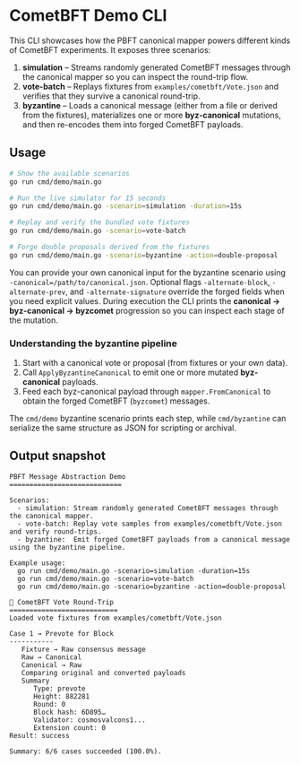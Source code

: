 # CometBFT Demo CLI

This CLI showcases how the PBFT canonical mapper powers different kinds of CometBFT experiments. It exposes three scenarios:

1. **simulation** – Streams randomly generated CometBFT messages through the canonical mapper so you can inspect the round-trip flow.
2. **vote-batch** – Replays fixtures from `examples/cometbft/Vote.json` and verifies that they survive a canonical round-trip.
3. **byzantine** – Loads a canonical message (either from a file or derived from the fixtures), materializes one or more **byz-canonical** mutations, and then re-encodes them into forged CometBFT payloads.

## Usage

```bash
# Show the available scenarios
go run cmd/demo/main.go

# Run the live simulator for 15 seconds
go run cmd/demo/main.go -scenario=simulation -duration=15s

# Replay and verify the bundled vote fixtures
go run cmd/demo/main.go -scenario=vote-batch

# Forge double proposals derived from the fixtures
go run cmd/demo/main.go -scenario=byzantine -action=double-proposal
```

You can provide your own canonical input for the byzantine scenario using `-canonical=/path/to/canonical.json`. Optional flags `-alternate-block`, `-alternate-prev`, and `-alternate-signature` override the forged fields when you need explicit values. During execution the CLI prints the **canonical → byz-canonical → byzcomet** progression so you can inspect each stage of the mutation.

### Understanding the byzantine pipeline

1. Start with a canonical vote or proposal (from fixtures or your own data).
2. Call `ApplyByzantineCanonical` to emit one or more mutated **byz-canonical** payloads.
3. Feed each byz-canonical payload through `mapper.FromCanonical` to obtain the forged CometBFT (`byzcomet`) messages.

The `cmd/demo` byzantine scenario prints each step, while `cmd/byzantine` can serialize the same structure as JSON for scripting or archival.

## Output snapshot

```
PBFT Message Abstraction Demo
============================

Scenarios:
  - simulation: Stream randomly generated CometBFT messages through the canonical mapper.
  - vote-batch: Replay vote samples from examples/cometbft/Vote.json and verify round-trips.
  - byzantine:  Emit forged CometBFT payloads from a canonical message using the byzantine pipeline.

Example usage:
  go run cmd/demo/main.go -scenario=simulation -duration=15s
  go run cmd/demo/main.go -scenario=vote-batch
  go run cmd/demo/main.go -scenario=byzantine -action=double-proposal

🧪 CometBFT Vote Round-Trip
===========================
Loaded vote fixtures from examples/cometbft/Vote.json

Case 1 → Prevote for Block
-----------
   Fixture → Raw consensus message
   Raw → Canonical
   Canonical → Raw
   Comparing original and converted payloads
   Summary
      Type: prevote
      Height: 882281
      Round: 0
      Block hash: 6D895…
      Validator: cosmosvalcons1...
      Extension count: 0
Result: success

Summary: 6/6 cases succeeded (100.0%).
```
